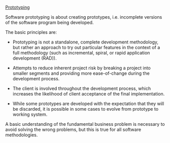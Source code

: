 [Prototyping](https://en.wikipedia.org/wiki/Software_development_process#Prototyping)

Software prototyping is about creating prototypes, i.e. incomplete versions of the software program being developed.

The basic principles are:


* Prototyping is not a standalone, complete development methodology, but rather an approach to try out particular features in the context of a full methodology (such as incremental, spiral, or rapid application development (RAD)).

* Attempts to reduce inherent project risk by breaking a project into smaller segments and providing more ease-of-change during the development process.

* The client is involved throughout the development process, which increases the likelihood of client acceptance of the final implementation.

* While some prototypes are developed with the expectation that they will be discarded, it is possible in some cases to evolve from prototype to working system.


A basic understanding of the fundamental business problem is necessary to avoid solving the wrong problems, but this is true for all software methodologies.